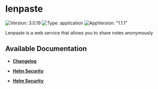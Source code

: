 # lenpaste

![Version: 3.0.19](https://img.shields.io/badge/Version-3.0.19-informational?style=flat-square) ![Type: application](https://img.shields.io/badge/Type-application-informational?style=flat-square) ![AppVersion: "1.1.1"](https://img.shields.io/badge/AppVersion-"1.1.1"-informational?style=flat-square)

Lenpaste is a web service that allows you to share notes anonymously

## Available Documentation

- [**Changelog**](CHANGELOG)

- [**Helm Security**](container-security)

- [**Helm Security**](helm-security)

